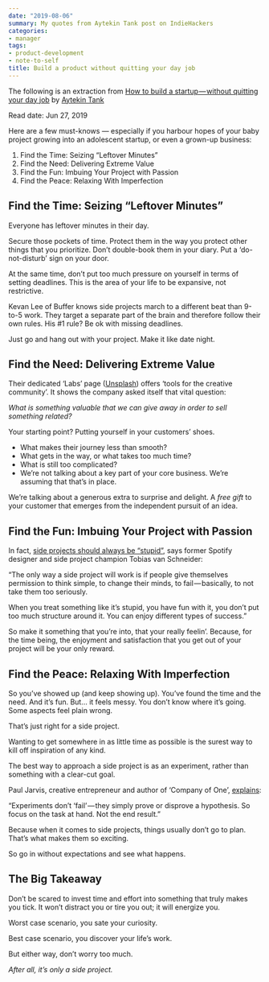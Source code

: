 ```yaml
---
date: "2019-08-06"
summary: My quotes from Aytekin Tank post on IndieHackers
categories:
- manager
tags:
- product-development
- note-to-self
title: Build a product without quitting your day job
---
```


The following is an extraction from [How to build a startup — without quitting your day job](https://www.indiehackers.com/article/how-to-build-a-startup-without-quitting-your-day-job-f7697df2d7) by [Aytekin Tank](https://www.indiehackers.com/aytekin)

Read date: Jun 27, 2019

Here are a few must-knows — especially if you harbour hopes of your baby project growing into an adolescent startup, or even a grown-up business:

1. Find the Time: Seizing “Leftover Minutes”
2. Find the Need: Delivering Extreme Value
3. Find the Fun: Imbuing Your Project with Passion
4. Find the Peace: Relaxing With Imperfection

## Find the Time: Seizing “Leftover Minutes”

Everyone has leftover minutes in their day.

Secure those pockets of time. Protect them in the way you protect other things that you prioritize. Don’t double-book them in your diary. Put a ‘do-not-disturb’ sign on your door.

At the same time, don’t put too much pressure on yourself in terms of setting deadlines. This is the area of your life to be expansive, not restrictive.

Kevan Lee of Buffer knows side projects march to a different beat than 9-to-5 work. They target a separate part of the brain and therefore follow their own rules. His #1 rule? Be ok with missing deadlines.

Just go and hang out with your project. Make it like date night.

## Find the Need: Delivering Extreme Value

Their dedicated ‘Labs’ page ([Unsplash](https://unsplash.com/)) offers ‘tools for the creative community’. It shows the company asked itself that vital question:

*What is something valuable that we can give away in order to sell something related?*

Your starting point? Putting yourself in your customers’ shoes.

* What makes their journey less than smooth?
* What gets in the way, or what takes too much time?
* What is still too complicated?
* We’re not talking about a key part of your core business. We’re assuming that that’s in place.

We’re talking about a generous extra to surprise and delight. A *free gift* to your customer that emerges from the independent pursuit of an idea.

## Find the Fun: Imbuing Your Project with Passion

In fact, [side projects should always be “stupid”](https://www.fastcompany.com/3032394/spotifys-design-lead-on-why-side-projects-should-be-stupid), says former Spotify designer and side project champion Tobias van Schneider:

“The only way a side project will work is if people give themselves permission to think simple, to change their minds, to fail — basically, to not take them too seriously.

When you treat something like it’s stupid, you have fun with it, you don’t put too much structure around it. You can enjoy different types of success.”

So make it something that you’re into, that your really feelin’. Because, for the time being, the enjoyment and satisfaction that you get out of your project will be your only reward.

## Find the Peace: Relaxing With Imperfection

So you’ve showed up (and keep showing up). You’ve found the time and the need. And it’s fun. But... it feels messy. You don’t know where it’s going. Some aspects feel plain wrong.

That’s just right for a side project.

Wanting to get somewhere in as little time as possible is the surest way to kill off inspiration of any kind.

The best way to approach a side project is as an experiment, rather than something with a clear-cut goal.

Paul Jarvis, creative entrepreneur and author of ‘Company of One’, [explains](http://99u.com/articles/17297/make-your-side-projects-wildly-succesful-treat-them-as-experiments):

“Experiments don’t ‘fail’ — they simply prove or disprove a hypothesis. So focus on the task at hand. Not the end result.”

Because when it comes to side projects, things usually don’t go to plan. That’s what makes them so exciting.

So go in without expectations and see what happens.

## The Big Takeaway

Don’t be scared to invest time and effort into something that truly makes you tick. It won’t distract you or tire you out; it will energize you.

Worst case scenario, you sate your curiosity.

Best case scenario, you discover your life’s work.

But either way, don’t worry too much.

*After all, it’s only a side project.*
